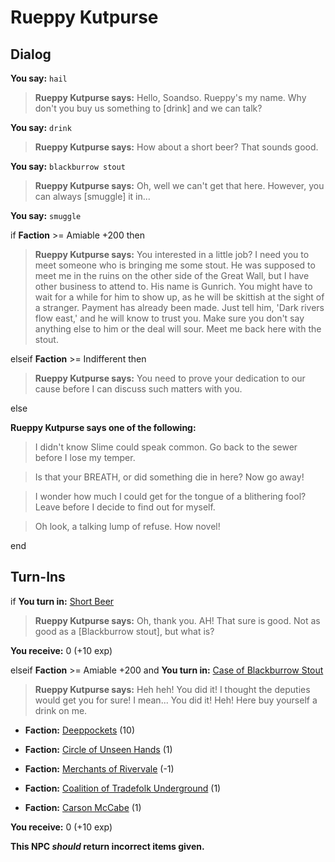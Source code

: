 # Rueppy Kutpurse
## Dialog

**You say:** `hail`



>**Rueppy Kutpurse says:** Hello, Soandso. Rueppy's my name. Why don't you buy us something to [drink] and we can talk?

**You say:** `drink`



>**Rueppy Kutpurse says:** How about a short beer? That sounds good.

**You say:** `blackburrow stout`



>**Rueppy Kutpurse says:** Oh, well we can't get that here. However, you can always [smuggle] it in...

**You say:** `smuggle`



if **Faction** >= Amiable +200 then 



>**Rueppy Kutpurse says:** You interested in a little job? I need you to meet someone who is bringing me some stout. He was supposed to meet me in the ruins on the other side of the Great Wall, but I have other business to attend to. His name is Gunrich. You might have to wait for a while for him to show up, as he will be skittish at the sight of a stranger. Payment has already been made. Just tell him, 'Dark rivers flow east,' and he will know to trust you. Make sure you don't say anything else to him or the deal will sour. Meet me back here with the stout.


elseif **Faction** >= Indifferent then



>**Rueppy Kutpurse says:** You need to prove your dedication to our cause before I can discuss such matters with you.


else



**Rueppy Kutpurse says one of the following:**

>I didn't know Slime could speak common. Go back to the sewer before I lose my temper.

>Is that your BREATH, or did something die in here? Now go away!

>I wonder how much I could get for the tongue of a blithering fool? Leave before I decide to find out for myself.

>Oh look, a talking lump of refuse.  How novel!


end

## Turn-Ins




if **You turn in:** [Short Beer](/item/13032)


>**Rueppy Kutpurse says:** Oh, thank you.  AH! That sure is good. Not as good as a [Blackburrow stout], but what is?


 **You receive:** 0 (+10 exp)



elseif **Faction** >= Amiable +200 and  **You turn in:** [Case of Blackburrow Stout](/item/13131)


>**Rueppy Kutpurse says:** Heh heh! You did it! I thought the deputies would get you for sure! I mean... You did it! Heh! Here buy yourself a drink on me.


* __Faction:__ [Deeppockets](/faction/241) (10)


* __Faction:__ [Circle of Unseen Hands](/faction/223) (1)


* __Faction:__ [Merchants of Rivervale](/faction/292) (-1)


* __Faction:__ [Coalition of Tradefolk Underground](/faction/336) (1)


* __Faction:__ [Carson McCabe](/faction/329) (1)


 **You receive:** 0 (+10 exp)

**This NPC *should* return incorrect items given.**
